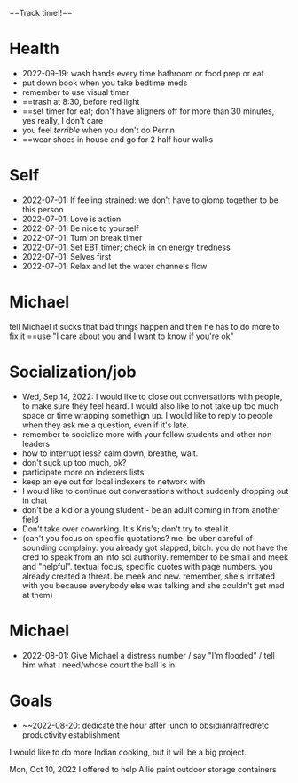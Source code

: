 
==Track time!!==

# Health
* 2022-09-19: wash hands every time bathroom or food prep or eat
* put down book when you take bedtime meds
* remember to use visual timer
* ==trash at 8:30, before red light
* ==set timer for eat; don't have aligners off for more than 30 minutes, yes really, I don't care
* you feel *terrible* when you don't do Perrin
* ==wear shoes in house and go for 2 half hour walks

# Self

- 2022-07-01: If feeling strained: we don't have to glomp together to be this person
- 2022-07-01: Love is action
- 2022-07-01: Be nice to yourself
- 2022-07-01: Turn on break timer
- 2022-07-01: Set EBT timer; check in on energy tiredness
- 2022-07-01: Selves first
- 2022-07-01: Relax and let the water channels flow

# Michael
tell Michael it sucks that bad things happen and then he has to do more to fix it
==use "I care about you and I want to know if you're ok"

# Socialization/job
* Wed, Sep 14, 2022: I would like to close out conversations with people, to make sure they feel heard. I would also like to not take up too much space or time wrapping somethign up. I would like to reply to people when they ask me a question, even if it's late.
* remember to socialize more with your fellow students and other non-leaders 
* how to interrupt less? calm down, breathe, wait.
* don't suck up too much, ok?
* participate more on indexers lists
* keep an eye out for local indexers to network with
* I would like to continue out conversations without suddenly dropping out in chat
* don't be a kid or a young student - be an adult coming in from another field
* Don't take over coworking. It's Kris's; don't try to steal it. 
* (can't you focus on specific quotations? me. be uber careful of sounding complainy. you already got slapped, bitch. you do not have the cred to speak from an info sci authority. remember to be small and meek and "helpful". textual focus, specific quotes with page numbers. you already created a threat. be meek and new. remember, she's irritated with you because everybody else was talking and she couldn't get mad at them)

# Michael

* 2022-08-01: Give Michael a distress number / say "I'm flooded" / tell him what I need/whose court the ball is in

# Goals

* ~~2022-08-20: dedicate the hour after lunch to obsidian/alfred/etc productivity establishment

I would like to do more Indian cooking, but it will be a big project.

Mon, Oct 10, 2022 I offered to help Allie paint outdoor storage containers


